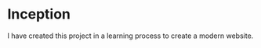 Inception
=========

I have created this project in a learning process to create a modern website.


